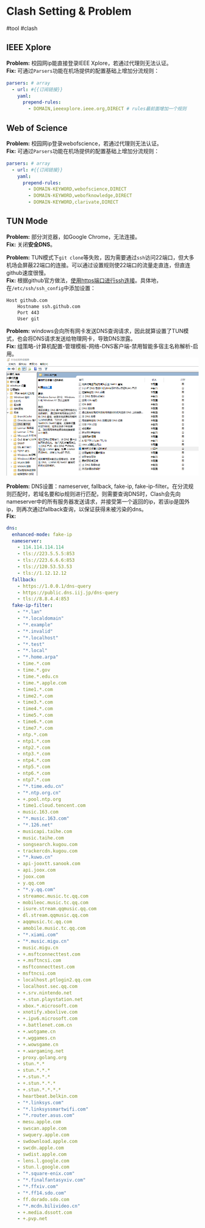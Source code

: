 # Clash Setting & Problem
#tool #clash
## IEEE Xplore
**Problem:** 校园网ip能直接登录IEEE Xplore，若通过代理则无法认证。  
**Fix:** 可通过`Parsers`功能在机场提供的配置基础上增加分流规则：
```yml
parsers: # array
  - url: #{{订阅链接}}
    yaml:
      prepend-rules:
        - DOMAIN,ieeexplore.ieee.org,DIRECT # rules最前面增加一个规则
```

## Web of Science
**Problem:** 校园网ip登录webofscience，若通过代理则无法认证。  
**Fix:** 可通过`Parsers`功能在机场提供的配置基础上增加分流规则：
```yml
parsers: # array
  - url: #{{订阅链接}}
    yaml:
      prepend-rules:
        - DOMAIN-KEYWORD,webofscience,DIRECT
        - DOMAIN-KEYWORD,webofknowledge,DIRECT
        - DOMAIN-KEYWORD,clarivate,DIRECT
```
## TUN Mode
**Problem:** 部分浏览器，如Google Chrome，无法连接。  
**Fix:** 关闭**安全DNS**。

**Problem:** TUN模式下`git clone`等失败，因为需要通过`ssh`访问22端口，但大多机场会屏蔽22端口的连接。可以通过设置规则使22端口的流量走直连，但直连github速度很慢。  
**Fix:** 根据github官方做法，[使用https端口进行ssh连接](https://docs.github.com/en/authentication/troubleshooting-ssh/using-ssh-over-the-https-port)。具体地，在`/etc/ssh/ssh_config`中添加设置：
```
Host github.com
	Hostname ssh.github.com
	Port 443
	User git
```

**Problem:** windows会向所有网卡发送DNS查询请求，因此就算设置了TUN模式，也会将DNS请求发送给物理网卡，导致DNS泄露。  
**Fix:** 组策略-计算机配置-管理模板-网络-DNS客户端-禁用智能多宿主名称解析-启用。
![](../Resource/clash_img_1.png)

**Problem:** DNS设置：nameserver, fallback, fake-ip, fake-ip-filter。在分流规则匹配时，若域名要和ip规则进行匹配，则需要查询DNS时，Clash会先向nameserver中的所有服务器发送请求，并接受第一个返回的ip，若该ip是国外ip，则再次通过fallback查询，以保证获得未被污染的dns。  
**Fix:**
```yml
dns:
  enhanced-mode: fake-ip
  nameserver:
    - 114.114.114.114
    - tls://223.5.5.5:853
    - tls://223.6.6.6:853
    - tls://120.53.53.53
    - tls://1.12.12.12
  fallback:
    - https://1.0.0.1/dns-query
    - https://public.dns.iij.jp/dns-query
    - tls://8.8.4.4:853
  fake-ip-filter:
    - "*.lan"
    - "*.localdomain"
    - "*.example"
    - "*.invalid"
    - "*.localhost"
    - "*.test"
    - "*.local"
    - "*.home.arpa"
    - time.*.com
    - time.*.gov
    - time.*.edu.cn
    - time.*.apple.com
    - time1.*.com
    - time2.*.com
    - time3.*.com
    - time4.*.com
    - time5.*.com
    - time6.*.com
    - time7.*.com
    - ntp.*.com
    - ntp1.*.com
    - ntp2.*.com
    - ntp3.*.com
    - ntp4.*.com
    - ntp5.*.com
    - ntp6.*.com
    - ntp7.*.com
    - "*.time.edu.cn"
    - "*.ntp.org.cn"
    - +.pool.ntp.org
    - time1.cloud.tencent.com
    - music.163.com
    - "*.music.163.com"
    - "*.126.net"
    - musicapi.taihe.com
    - music.taihe.com
    - songsearch.kugou.com
    - trackercdn.kugou.com
    - "*.kuwo.cn"
    - api-jooxtt.sanook.com
    - api.joox.com
    - joox.com
    - y.qq.com
    - "*.y.qq.com"
    - streamoc.music.tc.qq.com
    - mobileoc.music.tc.qq.com
    - isure.stream.qqmusic.qq.com
    - dl.stream.qqmusic.qq.com
    - aqqmusic.tc.qq.com
    - amobile.music.tc.qq.com
    - "*.xiami.com"
    - "*.music.migu.cn"
    - music.migu.cn
    - +.msftconnecttest.com
    - +.msftncsi.com
    - msftconnecttest.com
    - msftncsi.com
    - localhost.ptlogin2.qq.com
    - localhost.sec.qq.com
    - +.srv.nintendo.net
    - +.stun.playstation.net
    - xbox.*.microsoft.com
    - xnotify.xboxlive.com
    - +.ipv6.microsoft.com
    - +.battlenet.com.cn
    - +.wotgame.cn
    - +.wggames.cn
    - +.wowsgame.cn
    - +.wargaming.net
    - proxy.golang.org
    - stun.*.*
    - stun.*.*.*
    - +.stun.*.*
    - +.stun.*.*.*
    - +.stun.*.*.*.*
    - heartbeat.belkin.com
    - "*.linksys.com"
    - "*.linksyssmartwifi.com"
    - "*.router.asus.com"
    - mesu.apple.com
    - swscan.apple.com
    - swquery.apple.com
    - swdownload.apple.com
    - swcdn.apple.com
    - swdist.apple.com
    - lens.l.google.com
    - stun.l.google.com
    - "*.square-enix.com"
    - "*.finalfantasyxiv.com"
    - "*.ffxiv.com"
    - "*.ff14.sdo.com"
    - ff.dorado.sdo.com
    - "*.mcdn.bilivideo.cn"
    - +.media.dssott.com
    - +.pvp.net
```

   
